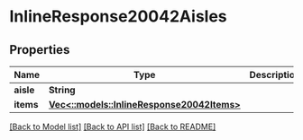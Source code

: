 # InlineResponse20042Aisles

## Properties

Name | Type | Description | Notes
------------ | ------------- | ------------- | -------------
**aisle** | **String** |  | 
**items** | [**Vec<::models::InlineResponse20042Items>**](inline_response_200_42_items.md) |  | [optional] 

[[Back to Model list]](../README.md#documentation-for-models) [[Back to API list]](../README.md#documentation-for-api-endpoints) [[Back to README]](../README.md)


